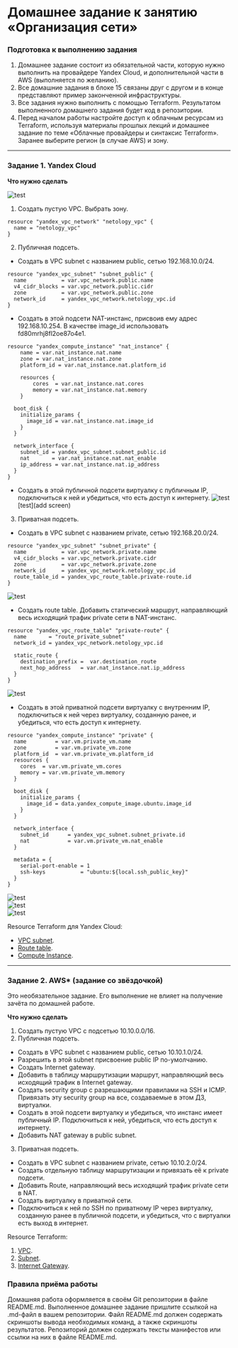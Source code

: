 # Домашнее задание к занятию «Организация сети»

### Подготовка к выполнению задания

1. Домашнее задание состоит из обязательной части, которую нужно выполнить на провайдере Yandex Cloud, и дополнительной части в AWS (выполняется по желанию). 
2. Все домашние задания в блоке 15 связаны друг с другом и в конце представляют пример законченной инфраструктуры.  
3. Все задания нужно выполнить с помощью Terraform. Результатом выполненного домашнего задания будет код в репозитории. 
4. Перед началом работы настройте доступ к облачным ресурсам из Terraform, используя материалы прошлых лекций и домашнее задание по теме «Облачные провайдеры и синтаксис Terraform». Заранее выберите регион (в случае AWS) и зону.

---
### Задание 1. Yandex Cloud 

**Что нужно сделать**

![test](https://github.com/chinchanchonTom/clopro-homeworks/blob/main/15.1/img/Screenshot_1.png)  



1. Создать пустую VPC. Выбрать зону.

```
resource "yandex_vpc_network" "netology_vpc" {
  name = "netology_vpc"
}

```

2. Публичная подсеть.

 - Создать в VPC subnet с названием public, сетью 192.168.10.0/24.
```
resource "yandex_vpc_subnet" "subnet_public" {
  name           = var.vpc_network.public.name
  v4_cidr_blocks = var.vpc_network.public.cidr
  zone           = var.vpc_network.public.zone
  network_id     = yandex_vpc_network.netology_vpc.id
}

```

 - Создать в этой подсети NAT-инстанс, присвоив ему адрес 192.168.10.254. В качестве image_id использовать fd80mrhj8fl2oe87o4e1.

```
resource "yandex_compute_instance" "nat_instance" {
    name = var.nat_instance.nat.name
    zone = var.nat_instance.nat.zone
    platform_id = var.nat_instance.nat.platform_id

    resources {
        cores  = var.nat_instance.nat.cores
        memory = var.nat_instance.nat.memory
    }
  
  boot_disk {
    initialize_params {
      image_id = var.nat_instance.nat.image_id
    }
  }

  network_interface {
    subnet_id = yandex_vpc_subnet.subnet_public.id
    nat       = var.nat_instance.nat.nat_enable
    ip_address = var.nat_instance.nat.ip_address 
  }
}

```

 - Создать в этой публичной подсети виртуалку с публичным IP, подключиться к ней и убедиться, что есть доступ к интернету.
![test](https://github.com/chinchanchonTom/clopro-homeworks/blob/main/15.1/img/Screenshot_7.png)  
[test](add screen)   

3. Приватная подсеть.
 - Создать в VPC subnet с названием private, сетью 192.168.20.0/24.
```
resource "yandex_vpc_subnet" "subnet_private" {
  name           = var.vpc_network.private.name
  v4_cidr_blocks = var.vpc_network.private.cidr
  zone           = var.vpc_network.private.zone
  network_id     = yandex_vpc_network.netology_vpc.id
  route_table_id = yandex_vpc_route_table.private-route.id
}
```
![test](https://github.com/chinchanchonTom/clopro-homeworks/blob/main/15.1/img/Screenshot_4.png)  


 - Создать route table. Добавить статический маршрут, направляющий весь исходящий трафик private сети в NAT-инстанс.

```
resource "yandex_vpc_route_table" "private-route" {
  name       = "route_private_subnet"
  network_id = yandex_vpc_network.netology_vpc.id

  static_route {
    destination_prefix =  var.destination_route
    next_hop_address   = var.nat_instance.nat.ip_address
  }
}
```
![test](https://github.com/chinchanchonTom/clopro-homeworks/blob/main/15.1/img/Screenshot_6.png)  


 - Создать в этой приватной подсети виртуалку с внутренним IP, подключиться к ней через виртуалку, созданную ранее, и убедиться, что есть доступ к интернету.
```
resource "yandex_compute_instance" "private" {
  name         = var.vm.private_vm.name
  zone         = var.vm.private_vm.zone
  platform_id  = var.vm.private_vm.platform_id
  resources {
    cores  = var.vm.private_vm.cores
    memory = var.vm.private_vm.memory
  }

  boot_disk {
    initialize_params {
      image_id = data.yandex_compute_image.ubuntu.image_id
    }
  }

  network_interface {
    subnet_id      = yandex_vpc_subnet.subnet_private.id
    nat            = var.vm.private_vm.nat_enable
  }

  metadata = {
    serial-port-enable = 1
    ssh-keys           = "ubuntu:${local.ssh_public_key}"
  }
}

```

![test](https://github.com/chinchanchonTom/clopro-homeworks/blob/main/15.1/img/Screenshot_7.png)  
![test](https://github.com/chinchanchonTom/clopro-homeworks/blob/main/15.1/img/Screenshot_5.png)  
![test](https://github.com/chinchanchonTom/clopro-homeworks/blob/main/15.1/img/Screenshot_8.png)  

Resource Terraform для Yandex Cloud:

- [VPC subnet](https://registry.terraform.io/providers/yandex-cloud/yandex/latest/docs/resources/vpc_subnet).
- [Route table](https://registry.terraform.io/providers/yandex-cloud/yandex/latest/docs/resources/vpc_route_table).
- [Compute Instance](https://registry.terraform.io/providers/yandex-cloud/yandex/latest/docs/resources/compute_instance).

---
### Задание 2. AWS* (задание со звёздочкой)

Это необязательное задание. Его выполнение не влияет на получение зачёта по домашней работе.

**Что нужно сделать**

1. Создать пустую VPC с подсетью 10.10.0.0/16.
2. Публичная подсеть.

 - Создать в VPC subnet с названием public, сетью 10.10.1.0/24.
 - Разрешить в этой subnet присвоение public IP по-умолчанию.
 - Создать Internet gateway.
 - Добавить в таблицу маршрутизации маршрут, направляющий весь исходящий трафик в Internet gateway.
 - Создать security group с разрешающими правилами на SSH и ICMP. Привязать эту security group на все, создаваемые в этом ДЗ, виртуалки.
 - Создать в этой подсети виртуалку и убедиться, что инстанс имеет публичный IP. Подключиться к ней, убедиться, что есть доступ к интернету.
 - Добавить NAT gateway в public subnet.
3. Приватная подсеть.
 - Создать в VPC subnet с названием private, сетью 10.10.2.0/24.
 - Создать отдельную таблицу маршрутизации и привязать её к private подсети.
 - Добавить Route, направляющий весь исходящий трафик private сети в NAT.
 - Создать виртуалку в приватной сети.
 - Подключиться к ней по SSH по приватному IP через виртуалку, созданную ранее в публичной подсети, и убедиться, что с виртуалки есть выход в интернет.

Resource Terraform:

1. [VPC](https://registry.terraform.io/providers/hashicorp/aws/latest/docs/resources/vpc).
1. [Subnet](https://registry.terraform.io/providers/hashicorp/aws/latest/docs/resources/subnet).
1. [Internet Gateway](https://registry.terraform.io/providers/hashicorp/aws/latest/docs/resources/internet_gateway).

### Правила приёма работы

Домашняя работа оформляется в своём Git репозитории в файле README.md. Выполненное домашнее задание пришлите ссылкой на .md-файл в вашем репозитории.
Файл README.md должен содержать скриншоты вывода необходимых команд, а также скриншоты результатов.
Репозиторий должен содержать тексты манифестов или ссылки на них в файле README.md.
